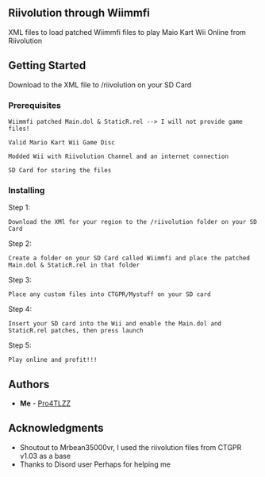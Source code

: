## Riivolution through Wiimmfi

XML files to load patched Wiimmfi files to play Maio Kart Wii Online from Riivolution

## Getting Started

Download to the XML file to /riivolution on your SD Card

### Prerequisites

```Wiimmfi patched Main.dol & StaticR.rel --> I will not provide game files!```

```Valid Mario Kart Wii Game Disc```

```Modded Wii with Riivolution Channel and an internet connection```

```SD Card for storing the files```

### Installing

Step 1:

```
Download the XMl for your region to the /riivolution folder on your SD Card

```
Step 2:

```
Create a folder on your SD Card called Wiimmfi and place the patched Main.dol & StaticR.rel in that folder
```

Step 3:

```
Place any custom files into CTGPR/Mystuff on your SD card
```

Step 4:

```
Insert your SD card into the Wii and enable the Main.dol and StaticR.rel patches, then press launch
```

Step 5: 
```
Play online and profit!!!
```

## Authors

* **Me** - [Pro4TLZZ](https://github.com/Pro4TLZZ)


## Acknowledgments

* Shoutout to Mrbean35000vr, I used the riivolution files from CTGPR v1.03 as a base
* Thanks to Disord user Perhaps for helping me
